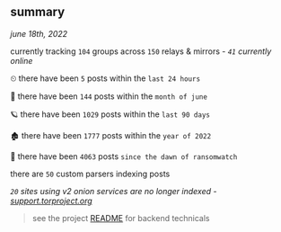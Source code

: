 
## summary
_june 18th, 2022_

currently tracking `104` groups across `150` relays & mirrors - _`41` currently online_

⏲ there have been `5` posts within the `last 24 hours`

🦈 there have been `144` posts within the `month of june`

🪐 there have been `1029` posts within the `last 90 days`

🏚 there have been `1777` posts within the `year of 2022`

🦕 there have been `4063` posts `since the dawn of ransomwatch`

there are `50` custom parsers indexing posts

_`20` sites using v2 onion services are no longer indexed - [support.torproject.org](https://support.torproject.org/onionservices/v2-deprecation/)_

> see the project [README](https://github.com/joshhighet/ransomwatch#ransomwatch--) for backend technicals

